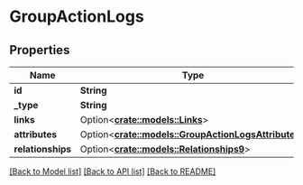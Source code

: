 # GroupActionLogs

## Properties

Name | Type | Description | Notes
------------ | ------------- | ------------- | -------------
**id** | **String** |  | 
**_type** | **String** |  | 
**links** | Option<[**crate::models::Links**](links.md)> |  | [optional]
**attributes** | Option<[**crate::models::GroupActionLogsAttributes**](groupActionLogsAttributes.md)> |  | [optional]
**relationships** | Option<[**crate::models::Relationships9**](relationships9.md)> |  | [optional]

[[Back to Model list]](../README.md#documentation-for-models) [[Back to API list]](../README.md#documentation-for-api-endpoints) [[Back to README]](../README.md)


